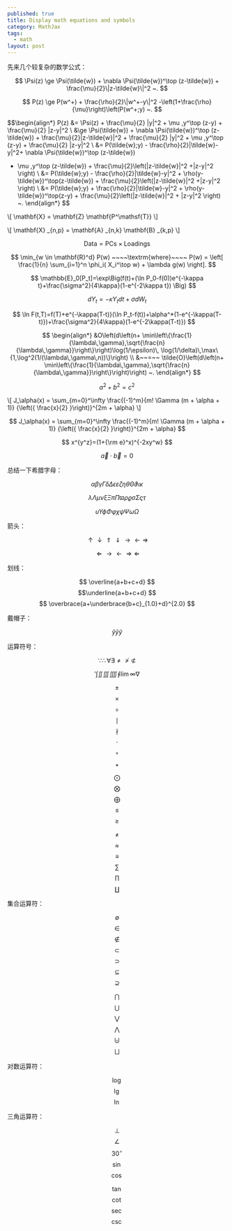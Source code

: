 ```yaml
---
published: true
title: Display math equations and symbols
category: MathJax
tags: 
  - math
layout: post
---
```


先来几个较复杂的数学公式：


$$ \Psi(z) \ge \Psi(\tilde{w}) + \nabla \Psi(\tilde{w})^\top (z-\tilde{w}) + \frac{\mu}{2}\|z-\tilde{w}\|^2 ~. $$
 
 
$$ P(z) \ge P(w^+) + \frac{\rho}{2}\|w^+-y\|^2 -\left(1+\frac{\rho}{\mu}\right)\left(P(w^+;y) ~. $$

$$\begin{align*}
P(z) &=  \Psi(z) + \frac{\mu}{2} \|y\|^2 + \mu \,y^\top (z-y) +
\frac{\mu}{2} \|z-y\|^2 \\
&\ge \Psi(\tilde{w}) + \nabla \Psi(\tilde{w})^\top (z-\tilde{w}) +
\frac{\mu}{2}\|z-\tilde{w}\|^2 +  \frac{\mu}{2} \|y\|^2 + \mu \,y^\top (z-y) +
\frac{\mu}{2} \|z-y\|^2 \\
&= P(\tilde{w};y) - \frac{\rho}{2}\|\tilde{w}-y\|^2+ \nabla \Psi(\tilde{w})^\top (z-\tilde{w}) 
+ \mu \,y^\top (z-\tilde{w})  + \frac{\mu}{2}\left(\|z-\tilde{w}\|^2 +\|z-y\|^2 \right) \\
&= P(\tilde{w};y) - \frac{\rho}{2}\|\tilde{w}-y\|^2 + \rho(y-\tilde{w})^\top(z-\tilde{w}) + \frac{\mu}{2}\left(\|z-\tilde{w}\|^2 +\|z-y\|^2 \right) \\
&= P(\tilde{w};y) + \frac{\rho}{2}\|\tilde{w}-y\|^2 + \rho(y-\tilde{w})^\top(z-y) +
\frac{\mu}{2}\left(\|z-\tilde{w}\|^2 + \|z-y\|^2 \right) ~.
\end{align*}
$$

\\[ \mathbf{X} = \mathbf{Z} \mathbf{P^\mathsf{T}} \\]

\\[ \mathbf{X} \_{n,p} = \mathbf{A} \_{n,k} \mathbf{B} \_{k,p} \\]

$$ \mathsf{Data = PCs} \times \mathsf{Loadings} $$

$$ \min_{w \in \mathbf{R}^d} P(w) ~~~~\textrm{where}~~~~ P(w) = \left[ \frac{1}{n} \sum_{i=1}^n \phi_i( X_i^\top w) + \lambda g(w) \right]. $$

$$ \mathbb{E}_0[P_t]=\exp\Big(f(t)+(\ln P_0-f(0))e^{-\kappa t}+\frac{\sigma^2}{4\kappa}(1-e^{-2\kappa t}) \Big) $$

$$ d Y_t=-\kappa Y_t dt+\sigma d W_t $$

$$ \ln F(t,T)=f(T)+e^{-\kappa(T-t)}(\ln P_t-f(t))+\alpha^*(1-e^{-\kappa(T-t)})+\frac{\sigma^2}{4\kappa}(1-e^{-2\kappa(T-t)}) $$

$$ \begin{align*}
  &O\left(d\left(n+
      \min\left\{\frac{1}{\lambda\,\gamma},\sqrt{\frac{n}{\lambda\,\gamma}}\right\}\right)\log(1/\epsilon)\,
    \log(1/\delta)\,\max\{1,\log^2(1/(\lambda\,\gamma\,n))\}\right) \\
  &~~=~~ \tilde{O}\left(d\left(n+
      \min\left\{\frac{1}{\lambda\,\gamma},\sqrt{\frac{n}{\lambda\,\gamma}}\right\}\right)\right)
  ~.
\end{align*} 
$$

$$a^2 + b^2 = c^2$$

\\[ J_\alpha(x) = \sum_{m=0}^\infty \frac{(-1)^m}{m! \Gamma (m + \alpha + 1)} {\left({ \frac{x}{2} }\right)}^{2m + \alpha} \\]

$$ J_\alpha(x) = \sum_{m=0}^\infty \frac{(-1)^m}{m! \Gamma (m + \alpha + 1)} {\left({ \frac{x}{2} }\right)}^{2m + \alpha} $$

$$ x^{y^z}=(1+{\rm e}^x)^{-2xy^w} $$

$$ \vec{a} \cdot \vec{b}=0 $$

总结一下希腊字母：

$$ \alpha  \beta　\gamma　\Gamma　\delta　\Delta　\epsilon \varepsilon　　\zeta　\eta　\theta　\Theta　\vartheta \iota　\kappa $$

$$　\lambda　\Lambda　\mu　　\nu　\xi　\Xi　　\pi　\Pi　\varpi　　\rho　\varrho　　\sigma　\Sigma　\varsigma　　\tau　$$

$$　\upsilon　\Upsilon  \phi　\Phi　\varphi　\chi　　\psi　\Psi　\omega　\Omega $$

箭头：

$$  \uparrow  \downarrow  \Uparrow \Downarrow  \rightarrow  \leftarrow  \Rightarrow $$

$$  \Leftarrow  \longrightarrow  \longleftarrow  \Longrightarrow  \Longleftarrow $$

划线：

$$ \overline{a+b+c+d} $$  $$\underline{a+b+c+d} $$  $$ \overbrace{a+\underbrace{b+c}_{1.0}+d}^{2.0} $$

戴帽子：

$$ \hat{y}  \check{y}  \breve{y} $$

运算符号：

$$ \because  \therefore  \forall  \exists \not=  \not> \not\subset $$

$$ \prime  \int  \iint  \iiint  \iiiint  \oint  \lim  \infty  \nabla $$

$$ \pm $$  $$ \times $$  $$ \div $$  $$ \mid $$  $$ \nmid $$  $$ \cdot $$  $$ \circ $$

$$ \ast $$  $$ \bigodot $$  $$ \bigotimes $$  $$ \bigoplus $$ $$\leq $$ $$ \geq $$

$$ \neq $$  $$ \approx $$  $$ \equiv $$  $$ \sum $$  $$ \prod $$  $$ \coprod $$

集合运算符：

$$ \emptyset $$  $$ \in $$  $$ \notin $$  $$ \subset $$  $$ \supset $$  $$ \subseteq $$ $$ \supseteq $$

$$ \bigcap $$  $$ \bigcup $$  $$ \bigvee $$  $$ \bigwedge $$ $$ \biguplus $$ $$ \bigsqcup $$

对数运算符：

$$ \log $$  $$ \lg $$  $$ \ln $$

三角运算符：

$$ \bot $$  $$ \angle $$  $$ 30^\circ $$  $$ \sin $$  $$ \cos $$ 

$$ \tan $$  $$ \cot $$  $$ \sec $$  $$ \csc $$


